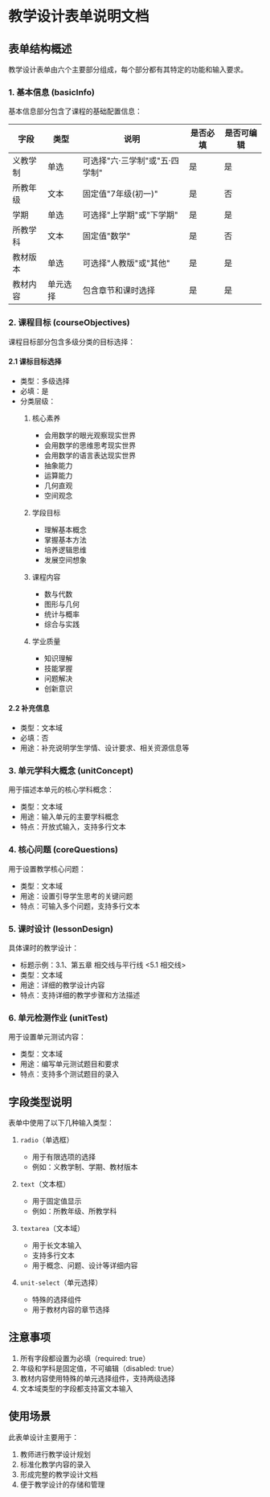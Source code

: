 # 教学设计表单说明文档

## 表单结构概述

教学设计表单由六个主要部分组成，每个部分都有其特定的功能和输入要求。

### 1. 基本信息 (basicInfo)

基本信息部分包含了课程的基础配置信息：

| 字段 | 类型 | 说明 | 是否必填 | 是否可编辑 |
|------|------|------|----------|------------|
| 义教学制 | 单选 | 可选择"六·三学制"或"五·四学制" | 是 | 是 |
| 所教年级 | 文本 | 固定值"7年级(初一)" | 是 | 否 |
| 学期 | 单选 | 可选择"上学期"或"下学期" | 是 | 是 |
| 所教学科 | 文本 | 固定值"数学" | 是 | 否 |
| 教材版本 | 单选 | 可选择"人教版"或"其他" | 是 | 是 |
| 教材内容 | 单元选择 | 包含章节和课时选择 | 是 | 是 |

### 2. 课程目标 (courseObjectives)

课程目标部分包含多级分类的目标选择：

#### 2.1 课标目标选择
- 类型：多级选择
- 必填：是
- 分类层级：
  1. 核心素养
     - 会用数学的眼光观察现实世界
     - 会用数学的思维思考现实世界
     - 会用数学的语言表达现实世界
     - 抽象能力
     - 运算能力
     - 几何直观
     - 空间观念
  
  2. 学段目标
     - 理解基本概念
     - 掌握基本方法
     - 培养逻辑思维
     - 发展空间想象
  
  3. 课程内容
     - 数与代数
     - 图形与几何
     - 统计与概率
     - 综合与实践
  
  4. 学业质量
     - 知识理解
     - 技能掌握
     - 问题解决
     - 创新意识

#### 2.2 补充信息
- 类型：文本域
- 必填：否
- 用途：补充说明学生学情、设计要求、相关资源信息等

### 3. 单元学科大概念 (unitConcept)

用于描述本单元的核心学科概念：
- 类型：文本域
- 用途：输入单元的主要学科概念
- 特点：开放式输入，支持多行文本

### 4. 核心问题 (coreQuestions)

用于设置教学核心问题：
- 类型：文本域
- 用途：设置引导学生思考的关键问题
- 特点：可输入多个问题，支持多行文本

### 5. 课时设计 (lessonDesign)

具体课时的教学设计：
- 标题示例：3.1、第五章 相交线与平行线 <5.1 相交线>
- 类型：文本域
- 用途：详细的教学设计内容
- 特点：支持详细的教学步骤和方法描述

### 6. 单元检测作业 (unitTest)

用于设置单元测试内容：
- 类型：文本域
- 用途：编写单元测试题目和要求
- 特点：支持多个测试题目的录入

## 字段类型说明

表单中使用了以下几种输入类型：

1. `radio`（单选框）
   - 用于有限选项的选择
   - 例如：义教学制、学期、教材版本

2. `text`（文本框）
   - 用于固定值显示
   - 例如：所教年级、所教学科

3. `textarea`（文本域）
   - 用于长文本输入
   - 支持多行文本
   - 用于概念、问题、设计等详细内容

4. `unit-select`（单元选择）
   - 特殊的选择组件
   - 用于教材内容的章节选择

## 注意事项

1. 所有字段都设置为必填（required: true）
2. 年级和学科是固定值，不可编辑（disabled: true）
3. 教材内容使用特殊的单元选择组件，支持两级选择
4. 文本域类型的字段都支持富文本输入

## 使用场景

此表单设计主要用于：
1. 教师进行教学设计规划
2. 标准化教学内容的录入
3. 形成完整的教学设计文档
4. 便于教学设计的存储和管理 